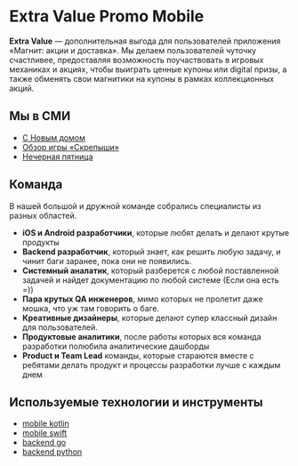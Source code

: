 # Extra Value Promo Mobile

**Extra Value** — дополнительная выгода для пользователей приложения «Магнит: акции и доставка». Мы делаем пользователей чуточку счастливее, предоставляя возможность поучаствовать в игровых механиках и акциях, чтобы выиграть ценные купоны или digital призы, а также обменять свои магнитики на купоны в рамках коллекционных акций.

## Мы в СМИ

* [С Новым домом](https://youtu.be/vcrjTeLv5XE)
* [Обзор игры «Скрепыши»](https://youtu.be/b4aKmnt7z6k)
* [Нечерная пятница](https://youtu.be/XW5GrI5T-EI)

## Команда

В нашей большой и дружной команде собрались специалисты из разных областей.
* **iOS и Android разработчики**, которые любят делать и делают крутые продукты
* **Backend разработчик**, который знает, как решить любую задачу, и чинит баги заранее, пока они не появились.
* **Cистемный аналатик**, который разберется с любой поставленной задачей и найдет документацию по любой системе (Если она есть =)) 
* **Пара крутых QA инженеров**, мимо которых не пролетит даже мошка, что уж там говорить о баге.
* **Креативные дизайнеры**, которые делают супер классный дизайн для пользователей.
* **Продуктовые аналитики**, после работы которых вся команда разработки полюбила аналитические дашборды
* **Product и Team Lead** команды, которые стараются вместе с ребятами делать продукт и процессы разработки лучше с каждым днем

## Используемые технологии и инструменты

* [mobile kotlin](../tech/kotlin.md)
* [mobile swift](../tech/swift.md)
* [backend go](../tech/golang.md)
* [backend python](../tech/python.md)

